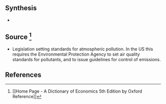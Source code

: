 ## Synthesis
- 
## Source [^1]
- Legislation setting standards for atmospheric pollution. In the US this requires the Environmental Protection Agency to set air quality standards for pollutants, and to issue guidelines for control of emissions.
## References

[^1]: [[Home Page - A Dictionary of Economics 5th Edition by Oxford Reference]]